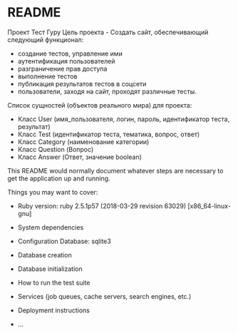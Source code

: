 # README

Проект Тест Гуру
Цель проекта - Создать сайт, обеспечивающий следующий функционал:
- создание тестов, управление ими
- аутентификация пользователей
- разграничение прав доступа
- выполнение тестов
- публикация результатов тестов в соцсети
- пользователи, заходя на сайт, проходят различные тесты.

Список сущностей (объектов реального мира) для проекта:

- Класс User (имя_пользователя, логин, пароль, идентификатор теста, результат)
- Класс Test (идентификатор теста, тематика, вопрос, ответ)
- Класс Category (наименование категории)
- Класс Question (Вопрос)
- Класс Answer (Ответ, значение boolean)

This README would normally document whatever steps are necessary to get the
application up and running.

Things you may want to cover:

* Ruby version: ruby 2.5.1p57 (2018-03-29 revision 63029) [x86_64-linux-gnu]

* System dependencies

* Configuration
  Database: sqlite3

* Database creation

* Database initialization

* How to run the test suite

* Services (job queues, cache servers, search engines, etc.)

* Deployment instructions

* ...

